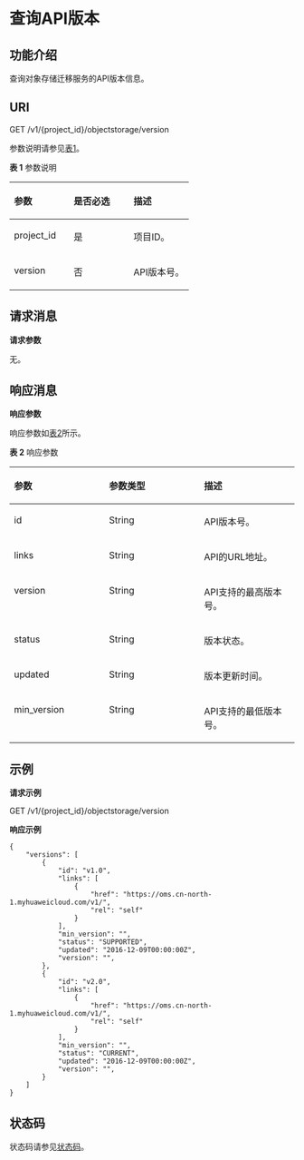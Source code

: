 # 查询API版本<a name="oms_api_0013"></a>

## 功能介绍<a name="section21679321"></a>

查询对象存储迁移服务的API版本信息。

## URI<a name="section60896162"></a>

GET /v1/\{project\_id\}/objectstorage/version

参数说明请参见[表1](#table48602288)。

**表 1**  参数说明

<a name="table48602288"></a>
<table><thead align="left"><tr id="row53442317"><th class="cellrowborder" valign="top" width="33.33333333333333%" id="mcps1.2.4.1.1"><p id="p33860402"><a name="p33860402"></a><a name="p33860402"></a>参数</p>
</th>
<th class="cellrowborder" valign="top" width="33.33333333333333%" id="mcps1.2.4.1.2"><p id="p58338056"><a name="p58338056"></a><a name="p58338056"></a>是否必选</p>
</th>
<th class="cellrowborder" valign="top" width="33.33333333333333%" id="mcps1.2.4.1.3"><p id="p27762102"><a name="p27762102"></a><a name="p27762102"></a>描述</p>
</th>
</tr>
</thead>
<tbody><tr id="row34137829"><td class="cellrowborder" valign="top" width="33.33333333333333%" headers="mcps1.2.4.1.1 "><p id="p13700797"><a name="p13700797"></a><a name="p13700797"></a>project_id</p>
</td>
<td class="cellrowborder" valign="top" width="33.33333333333333%" headers="mcps1.2.4.1.2 "><p id="p14131123114107"><a name="p14131123114107"></a><a name="p14131123114107"></a>是</p>
</td>
<td class="cellrowborder" valign="top" width="33.33333333333333%" headers="mcps1.2.4.1.3 "><p id="p109055560105"><a name="p109055560105"></a><a name="p109055560105"></a>项目ID。</p>
</td>
</tr>
<tr id="row1965181018116"><td class="cellrowborder" valign="top" width="33.33333333333333%" headers="mcps1.2.4.1.1 "><p id="p176541020112"><a name="p176541020112"></a><a name="p176541020112"></a>version</p>
</td>
<td class="cellrowborder" valign="top" width="33.33333333333333%" headers="mcps1.2.4.1.2 "><p id="p15661110121111"><a name="p15661110121111"></a><a name="p15661110121111"></a>否</p>
</td>
<td class="cellrowborder" valign="top" width="33.33333333333333%" headers="mcps1.2.4.1.3 "><p id="p0661910141113"><a name="p0661910141113"></a><a name="p0661910141113"></a>API版本号。</p>
</td>
</tr>
</tbody>
</table>

## 请求消息<a name="section34343508"></a>

**请求参数**

无。

## 响应消息<a name="section40656116"></a>

**响应参数**

响应参数如[表2](#table9555503)所示。

**表 2**  响应参数

<a name="table9555503"></a>
<table><thead align="left"><tr id="row55898385"><th class="cellrowborder" valign="top" width="33.33333333333333%" id="mcps1.2.4.1.1"><p id="p31475357"><a name="p31475357"></a><a name="p31475357"></a>参数</p>
</th>
<th class="cellrowborder" valign="top" width="33.33333333333333%" id="mcps1.2.4.1.2"><p id="p66476022"><a name="p66476022"></a><a name="p66476022"></a>参数类型</p>
</th>
<th class="cellrowborder" valign="top" width="33.33333333333333%" id="mcps1.2.4.1.3"><p id="p8676909"><a name="p8676909"></a><a name="p8676909"></a>描述</p>
</th>
</tr>
</thead>
<tbody><tr id="row31741019"><td class="cellrowborder" valign="top" width="33.33333333333333%" headers="mcps1.2.4.1.1 "><p id="p20885750"><a name="p20885750"></a><a name="p20885750"></a>id</p>
</td>
<td class="cellrowborder" valign="top" width="33.33333333333333%" headers="mcps1.2.4.1.2 "><p id="p14024165"><a name="p14024165"></a><a name="p14024165"></a>String</p>
</td>
<td class="cellrowborder" valign="top" width="33.33333333333333%" headers="mcps1.2.4.1.3 "><p id="p6296289"><a name="p6296289"></a><a name="p6296289"></a>API版本号。</p>
</td>
</tr>
<tr id="row56666602"><td class="cellrowborder" valign="top" width="33.33333333333333%" headers="mcps1.2.4.1.1 "><p id="p26592044"><a name="p26592044"></a><a name="p26592044"></a>links</p>
</td>
<td class="cellrowborder" valign="top" width="33.33333333333333%" headers="mcps1.2.4.1.2 "><p id="p6471942"><a name="p6471942"></a><a name="p6471942"></a>String</p>
</td>
<td class="cellrowborder" valign="top" width="33.33333333333333%" headers="mcps1.2.4.1.3 "><p id="p49614245"><a name="p49614245"></a><a name="p49614245"></a>API的URL地址。</p>
</td>
</tr>
<tr id="row43875021"><td class="cellrowborder" valign="top" width="33.33333333333333%" headers="mcps1.2.4.1.1 "><p id="p64215808"><a name="p64215808"></a><a name="p64215808"></a>version</p>
</td>
<td class="cellrowborder" valign="top" width="33.33333333333333%" headers="mcps1.2.4.1.2 "><p id="p34097968"><a name="p34097968"></a><a name="p34097968"></a>String</p>
</td>
<td class="cellrowborder" valign="top" width="33.33333333333333%" headers="mcps1.2.4.1.3 "><p id="p42925989"><a name="p42925989"></a><a name="p42925989"></a>API支持的最高版本号。</p>
</td>
</tr>
<tr id="row50789581"><td class="cellrowborder" valign="top" width="33.33333333333333%" headers="mcps1.2.4.1.1 "><p id="p20315403"><a name="p20315403"></a><a name="p20315403"></a>status</p>
</td>
<td class="cellrowborder" valign="top" width="33.33333333333333%" headers="mcps1.2.4.1.2 "><p id="p34934986"><a name="p34934986"></a><a name="p34934986"></a>String</p>
</td>
<td class="cellrowborder" valign="top" width="33.33333333333333%" headers="mcps1.2.4.1.3 "><p id="p31678442"><a name="p31678442"></a><a name="p31678442"></a>版本状态。</p>
</td>
</tr>
<tr id="row16670523"><td class="cellrowborder" valign="top" width="33.33333333333333%" headers="mcps1.2.4.1.1 "><p id="p8135151"><a name="p8135151"></a><a name="p8135151"></a>updated</p>
</td>
<td class="cellrowborder" valign="top" width="33.33333333333333%" headers="mcps1.2.4.1.2 "><p id="p54967495"><a name="p54967495"></a><a name="p54967495"></a>String</p>
</td>
<td class="cellrowborder" valign="top" width="33.33333333333333%" headers="mcps1.2.4.1.3 "><p id="p65812741"><a name="p65812741"></a><a name="p65812741"></a>版本更新时间。</p>
</td>
</tr>
<tr id="row94291718693"><td class="cellrowborder" valign="top" width="33.33333333333333%" headers="mcps1.2.4.1.1 "><p id="p05198251690"><a name="p05198251690"></a><a name="p05198251690"></a>min_version</p>
</td>
<td class="cellrowborder" valign="top" width="33.33333333333333%" headers="mcps1.2.4.1.2 "><p id="p165198251596"><a name="p165198251596"></a><a name="p165198251596"></a>String</p>
</td>
<td class="cellrowborder" valign="top" width="33.33333333333333%" headers="mcps1.2.4.1.3 "><p id="p2519125395"><a name="p2519125395"></a><a name="p2519125395"></a>API支持的最低版本号。</p>
</td>
</tr>
</tbody>
</table>

## 示例<a name="section30360724"></a>

**请求示例**

GET /v1/\{project\_id\}/objectstorage/version

**响应示例**

```
{
    "versions": [
        {
            "id": "v1.0",
            "links": [
                {
                    "href": "https://oms.cn-north-1.myhuaweicloud.com/v1/",
                    "rel": "self"
                }
            ],
            "min_version": "",
            "status": "SUPPORTED",
            "updated": "2016-12-09T00:00:00Z",
            "version": "",
        },
        {
            "id": "v2.0",
            "links": [
                {
                    "href": "https://oms.cn-north-1.myhuaweicloud.com/v1/",
                    "rel": "self"
                }
            ],
            "min_version": "",
            "status": "CURRENT",
            "updated": "2016-12-09T00:00:00Z",
            "version": "",
        }
    ]
}
```

## 状态码<a name="section43299552"></a>

状态码请参见[状态码](状态码.md)。

